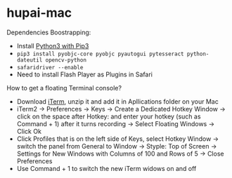 # hupai-mac

Dependencies Boostrapping:
* Install [Python3 with Pip3](https://www.python.org/downloads/mac-osx/)
* ```pip3 install pyobjc-core pyobjc pyautogui pytesseract python-dateutil opencv-python```
* ```safaridriver --enable```
* Need to install Flash Player as Plugins in Safari



How to get a floating Terminal console?
* Download [iTerm](https://www.iterm2.com/downloads.html), unzip it and add it in Apllications folder on your Mac
* iTerm2 -> Preferences -> Keys -> Create a Dedicated Hotkey Window -> click on the space after Hotkey: and enter your hotkey (such as Command + 1) after it turns recording -> Select Floating Windows -> Click Ok
* Click Profiles that is on the left side of Keys, select Hotkey Window -> switch the panel from General to Window -> Styple: Top of Screen -> Settings for New Windows with Columns of 100 and Rows of 5 -> Close Preferences
* Use Command + 1 to switch the new iTerm widows on and off

